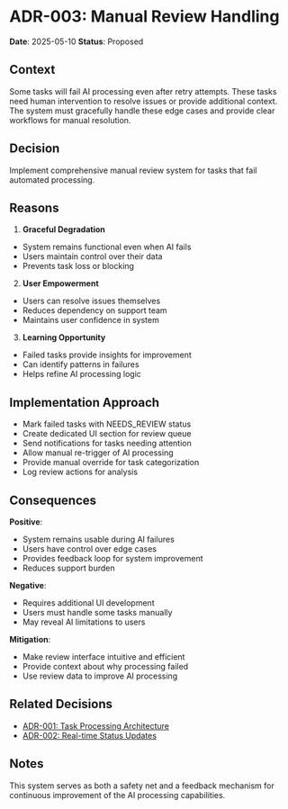 # ADR-003: Manual Review Handling

**Date**: 2025-05-10
**Status**: Proposed

## Context

Some tasks will fail AI processing even after retry attempts. These tasks need human intervention to resolve issues or provide additional context. The system must gracefully handle these edge cases and provide clear workflows for manual resolution.

## Decision

Implement comprehensive manual review system for tasks that fail automated processing.

## Reasons

1. **Graceful Degradation**

- System remains functional even when AI fails
- Users maintain control over their data
- Prevents task loss or blocking

2. **User Empowerment**

- Users can resolve issues themselves
- Reduces dependency on support team
- Maintains user confidence in system

3. **Learning Opportunity**

- Failed tasks provide insights for improvement
- Can identify patterns in failures
- Helps refine AI processing logic

## Implementation Approach

- Mark failed tasks with NEEDS_REVIEW status
- Create dedicated UI section for review queue
- Send notifications for tasks needing attention
- Allow manual re-trigger of AI processing
- Provide manual override for task categorization
- Log review actions for analysis

## Consequences

**Positive**:

- System remains usable during AI failures
- Users have control over edge cases
- Provides feedback loop for system improvement
- Reduces support burden

**Negative**:

- Requires additional UI development
- Users must handle some tasks manually
- May reveal AI limitations to users

**Mitigation**:

- Make review interface intuitive and efficient
- Provide context about why processing failed
- Use review data to improve AI processing

## Related Decisions

- [ADR-001: Task Processing Architecture](./ADR-001.md)
- [ADR-002: Real-time Status Updates](./ADR-002.md)

## Notes

This system serves as both a safety net and a feedback mechanism for continuous improvement of the AI processing capabilities.
